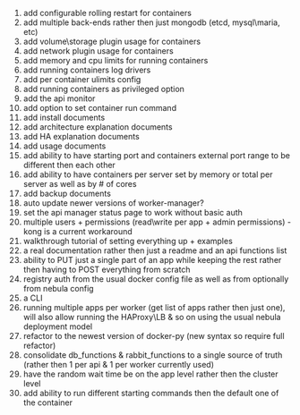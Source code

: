 1. add configurable rolling restart for containers
2. add multiple back-ends rather then just mongodb (etcd, mysql\maria, etc)
3. add volume\storage plugin usage for containers
4. add network plugin usage for containers
5. add memory and cpu limits for running containers
6. add running containers log drivers
7. add per container ulimits config
8. add running containers as privileged option
9. add the api monitor
10. add option to set container run command 
11. add install documents
12. add architecture explanation documents
13. add HA explanation documents
14. add usage documents
15. add ability to have starting port and containers external port range to be different then each other
16. add ability to have containers per server set by memory or total per server as well as by # of cores
17. add backup documents
18. auto update newer versions of worker-manager?
19. set the api manager status page to work without basic auth
20. multiple users + permissions (read\write per app + admin permissions) - kong is a current workaround
21. walkthrough tutorial of setting everything up + examples
22. a real documentation rather then just a readme and an api functions list
23. ability to PUT just a single part of an app while keeping the rest rather then having to POST everything from scratch
24. registry auth from the usual docker config file as well as from optionally from nebula config
25. a CLI
26. running multiple apps per worker (get list of apps rather then just one), will also allow running the HAProxy\LB & so on using the usual nebula deployment model
27. refactor to the newest version of docker-py (new syntax so require full refactor)
28. consolidate db_functions & rabbit_functions to a single source of truth (rather then 1 per api & 1 per worker currently used)
29. have the random wait time be on the app level rather then the cluster level
30. add ability to run different starting commands then the default one of the container